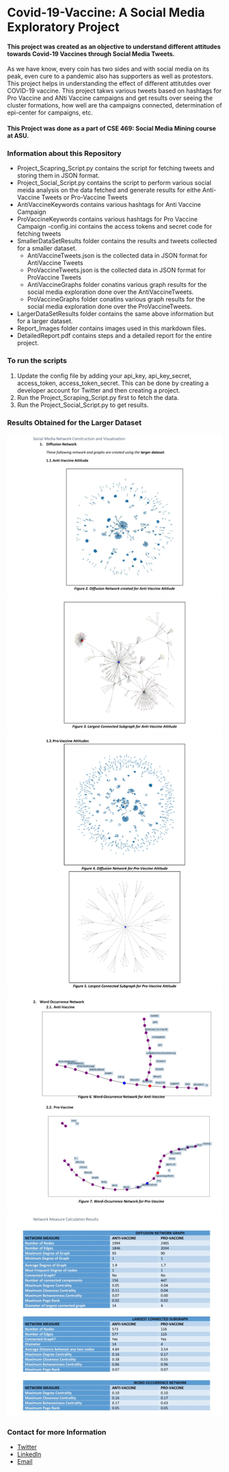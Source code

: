 # Covid-19-Vaccine: A Social Media Exploratory Project
#### This project was created as an objective to understand different attitudes towards Covid-19 Vaccines through Social Media Tweets. 

As we have know, every coin has two sides and with social media on its peak, even cure to a pandemic also has supporters as well as protestors. This project helps in understanding the effect of different attitutdes over COVID-19 vaccine. This project takws various tweets based on hashtags for Pro Vaccine and ANti Vaccine campaigns and get results over seeing the cluster formations, how well are tha campaigns connected, determination of epi-center for campaigns, etc.

#### This Project was done as a part of CSE 469: Social Media Mining course at ASU.

### Information about this Repository

- Project_Scapring_Script.py contains the script for fetching tweets and storing them in JSON format.
- Project_Social_Script.py contains the script to perform various social meida analysis on the data fetched and generate results for eithe Anti-Vaccine Tweets or Pro-Vaccine Tweets
- AntiVaccineKeywords contains various hashtags for Anti Vaccine Campaign
- ProVaccineKeywords contains various hashtags for Pro Vaccine Campaign
-config.ini contains the access tokens and secret code for fetching tweets
- SmallerDataSetResults folder contains the results and tweets collected for a smaller dataset.
    - AntiVaccineTweets.json is the collected data in JSON format for AntiVaccine Tweets
    - ProVaccineTweets.json is the collected data in JSON format for ProVaccine Tweets
    - AntiVaccineGraphs folder conatins various graph results for the social media exploration done over the AntiVaccineTweets.
    - ProVaccineGraphs folder conatins various graph results for the social media exploration done over the ProVaccineTweets.
- LargerDataSetResults folder contains the same above information but for a larger dataset.
- Report_Images folder contains images used in this markdown files.
- DetailedReport.pdf contains steps and a detailed report for the entire project.

### To run the scripts
1. Update the config file by adding your api_key, api_key_secret, access_token, access_token_secret. This can be done by creating a developer account for Twitter and then creating a project.
2. Run the Project_Scraping_Script.py first to fetch the data.
3. Run the Project_Social_Script.py to get results.

### Results Obtained for the Larger Dataset


![alt text](Report_Images/SahilVoraProjectReport-03.jpg)
![alt text](Report_Images/SahilVoraProjectReport-04.jpg)
![alt text](Report_Images/SahilVoraProjectReport-05.jpg)
![alt text](Report_Images/SahilVoraProjectReport-06.jpg)
![alt text](Report_Images/SahilVoraProjectReport-07.jpg)


### Contact for more Information
- [Twitter](https://twitter.com/sahilvora1011)
- [LinkedIn](https://www.linkedin.com/in/sahil-vora/)
- [Email](mailto:sahilvora2021@gmail.com)
